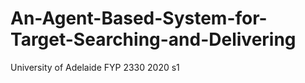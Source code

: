 # An-Agent-Based-System-for-Target-Searching-and-Delivering
University of Adelaide FYP 2330 2020 s1
